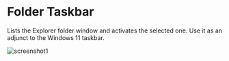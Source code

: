 # Folder Taskbar

Lists the Explorer folder window and activates the selected one.
Use it as an adjunct to the Windows 11 taskbar.

![screenshot1](https://user-images.githubusercontent.com/99333667/153207439-933b41cc-70f4-4136-94e3-62e7bc21f33b.png)
